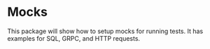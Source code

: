 # Mocks

This package will show how to setup mocks for running tests. It has examples for SQL, GRPC, and HTTP requests.
